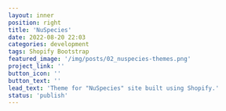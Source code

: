 ```yaml
---
layout: inner
position: right
title: 'NuSpecies'
date: 2022-08-20 22:03
categories: development
tags: Shopify Bootstrap
featured_image: '/img/posts/02_nuspecies-themes.png'
project_link: ''
button_icon: ''
button_text: ''
lead_text: 'Theme for "NuSpecies" site built using Shopify.'
status: 'publish'
---
```

